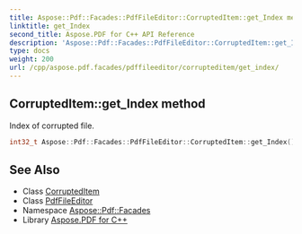 ```yaml
---
title: Aspose::Pdf::Facades::PdfFileEditor::CorruptedItem::get_Index method
linktitle: get_Index
second_title: Aspose.PDF for C++ API Reference
description: 'Aspose::Pdf::Facades::PdfFileEditor::CorruptedItem::get_Index method. Index of corrupted file in C++.'
type: docs
weight: 200
url: /cpp/aspose.pdf.facades/pdffileeditor/corrupteditem/get_index/
---
```

## CorruptedItem::get_Index method


Index of corrupted file.

```cpp
int32_t Aspose::Pdf::Facades::PdfFileEditor::CorruptedItem::get_Index() const
```

## See Also

* Class [CorruptedItem](../)
* Class [PdfFileEditor](../../)
* Namespace [Aspose::Pdf::Facades](../../../)
* Library [Aspose.PDF for C++](../../../../)

